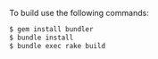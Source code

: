 To build use the following commands:

```bash
$ gem install bundler
$ bundle install
$ bundle exec rake build
```
